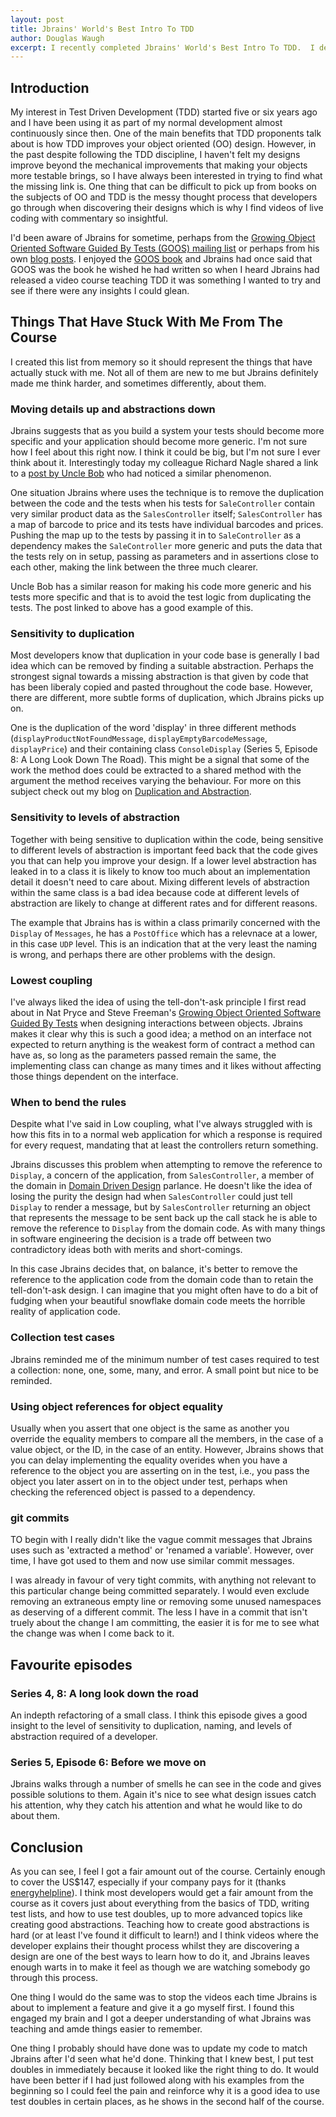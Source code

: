 ```yaml
---
layout: post
title: Jbrains' World's Best Intro To TDD
author: Douglas Waugh
excerpt: I recently completed Jbrains' World's Best Intro To TDD.  I decided to write this blog post to collect my thoughts.
---
```


Introduction
---

My interest in Test Driven Development (TDD) started five or six years ago and I have been using it as part of my normal development almost continuously since then.  One of the main benefits that TDD proponents talk about is how TDD improves your object oriented (OO) design.  However, in the past despite following the TDD discipline, I haven't felt my designs improve beyond the mechanical improvements that making your objects more testable brings, so I have always been interested in trying to find what the missing link is.  One thing that can be difficult to pick up from books on the subjects of OO and TDD is the messy thought process that developers go through when discovering their designs which is why I find videos of live coding with commentary so insightful.

I'd been aware of Jbrains for sometime, perhaps from the [Growing Object Oriented Software Guided By Tests (GOOS) mailing list](https://groups.google.com/forum/#!forum/growing-object-oriented-software) or perhaps from his own [blog posts](http://blog.thecodewhisperer.com/).  I enjoyed the [GOOS book](https://www.amazon.co.uk/Growing-Object-Oriented-Software-Guided-Signature/dp/0321503627) and Jbrains had once said that GOOS was the book he wished he had written so when I heard Jbrains had released a video course teaching TDD it was something I wanted to try and see if there were any insights I could glean.

Things That Have Stuck With Me From The Course
---

I created this list from memory so it should represent the things that have actually stuck with me.  Not all of them are new to me but Jbrains definitely made me think harder, and sometimes differently, about them.

### Moving details up and abstractions down

Jbrains suggests that as you build a system your tests should become more specific and your application should become more generic.  I'm not sure how I feel about this right now.  I think it could be big, but I'm not sure I ever think about it.  Interestingly today my colleague Richard Nagle shared a link to a [post by Uncle Bob](http://blog.cleancoder.com/uncle-bob/2017/03/03/TDD-Harms-Architecture.html) who had noticed a similar phenomenon.

One situation Jbrains where uses the technique is to remove the duplication between the code and the tests when his tests for `SaleController` contain very similar product data as the `SalesController` itself; `SalesController` has a map of barcode to price and its tests have individual barcodes and prices.  Pushing the map up to the tests by passing it in to `SaleController` as a dependency makes the `SaleController` more generic and puts the data that the tests rely on in setup, passing as parameters and in assertions close to each other, making the link between the three much clearer.

Uncle Bob has a similar reason for making his code more generic and his tests more specific and that is to avoid the test logic from duplicating the tests.  The post linked to above has a good example of this.

### Sensitivity to duplication

Most developers know that duplication in your code base is generally I bad idea which can be removed by finding a suitable abstraction.  Perhaps the strongest signal towards a missing abstraction is that given by code that has been liberaly copied and pasted throughout the code base.  However, there are different, more subtle forms of duplication, which Jbrains picks up on.

One is the duplication of the word 'display' in three different methods (`displayProductNotFoundMessage`, `displayEmptyBarcodeMessage`, `displayPrice`) and their containing class `ConsoleDisplay` (Series 5, Episode 8: A Long Look Down The Road).  This might be a signal that some of the work the method does could be extracted to a shared method with the argument the method receives varying the behaviour.  For more on this subject check out my blog on [Duplication and Abstraction](http://tech.energyhelpline.com/duplication-and-abstraction/).

### Sensitivity to levels of abstraction

Together with being sensitive to duplication within the code, being sensitive to different levels of abstraction is important feed back that the code gives you that can help you improve your design.  If a lower level abstraction has leaked in to a class it is likely to know too much about an implementation detail it doesn't need to care about.  Mixing different levels of abstraction within the same class is a bad idea because code at different levels of abstraction are likely to change at different rates and for different reasons.

The example that Jbrains has is within a class primarily concerned with the `Display` of `Messages`, he has a `PostOffice` which has a relevnace at a lower, in this case `UDP` level.  This is an indication that at the very least the naming is wrong, and perhaps there are other problems with the design.

### Lowest coupling

I've always liked the idea of using the tell-don't-ask principle I first read about in Nat Pryce and Steve Freeman's [Growing Object Oriented Software Guided By Tests](https://www.amazon.co.uk/Growing-Object-Oriented-Software-Guided-Signature/dp/0321503627) when designing interactions between objects.  Jbrains makes it clear why this is such a good idea; a method on an interface not expected to return anything is the weakest form of contract a method can have as, so long as the parameters passed remain the same, the implementing class can change as many times and it likes without affecting those things dependent on the interface.

### When to bend the rules

Despite what I've said in Low coupling, what I've always struggled with is how this fits in to a normal web application for which a response is required for every request, mandating that at least the controllers return something.  

Jbrains discusses this problem when attempting to remove the reference to `Display`, a concern of the application, from `SalesController`, a member of the domain in [Domain Driven Design](https://www.amazon.co.uk/Domain-driven-Design-Tackling-Complexity-Software/dp/0321125215) parlance.  He doesn't like the idea of losing the purity the design had when `SalesController` could just tell `Display` to render a message, but by `SalesController` returning an object that represents the message to be sent back up the call stack he is able to remove the reference to `Display` from the domain code.  As with many things in software engineering the decision is a trade off between two contradictory ideas both with merits and short-comings.

In this case Jbrains decides that, on balance, it's better to remove the reference to the application code from the domain code than to retain the tell-don't-ask design.  I can imagine that you might often have to do a bit of fudging when your beautiful snowflake domain code meets the horrible reality of application code.

### Collection test cases

Jbrains reminded me of the minimum number of test cases required to test a collection: none, one, some, many, and error.  A small point but nice to be reminded.

### Using object references for object equality

Usually when you assert that one object is the same as another you override the equality members to compare all the members, in the case of a value object, or the ID, in the case of an entity.  However, Jbrains shows that you can delay implementing the equality overides when you have a reference to the object you are asserting on in the test, i.e., you pass the object you later assert on in to the object under test, perhaps when checking the referenced object is passed to a dependency.

### git commits

TO begin with I really didn't like the vague commit messages that Jbrains uses such as 'extracted a method' or 'renamed a variable'.  However, over time, I have got used to them and now use similar commit messages.

I was already in favour of very tight commits, with anything not relevant to this particular change being committed separately.  I would even exclude removing an extraneous empty line or removing some unused namespaces as deserving of a different commit.  The less I have in a commit that isn't truely about the change I am committing, the easier it is for me to see what the change was when I come back to it.

Favourite episodes
---

### Series 4, 8: A long look down the road

An indepth refactoring of a small class.  I think this episode gives a good insight to the level of sensitivity to duplication, naming, and levels of abstraction required of a developer.

### Series 5, Episode 6: Before we move on

Jbrains walks through a number of smells he can see in the code and gives possible solutions to them.  Again it's nice to see what design issues catch his attention, why they catch his attention and what he would like to do about them.

Conclusion
---

As you can see, I feel I got a fair amount out of the course.  Certainly enough to cover the US$147, especially if your company pays for it (thanks [energyhelpline](https://www.energyhelpline.com/fri/)).  I think most developers would get a fair amount from the course as it covers just about everything from the basics of TDD, writing test lists, and how to use test doubles, up to more advanced topics like creating good abstractions.  Teaching how to create good abstractions is hard (or at least I've found it difficult to learn!) and I think videos where the developer explains their thought process whilst they are discovering a design are one of the best ways to learn how to do it, and Jbrains leaves enough warts in to make it feel as though we are watching somebody go through this process.

One thing I would do the same was to stop the videos each time Jbrains is about to implement a feature and give it a go myself first.  I found this engaged my brain and I got a deeper understanding of what Jbrains was teaching and amde things easier to remember.

One thing I probably should have done was to update my code to match Jbrains after I'd seen what he'd done.  Thinking that I knew best, I put test doubles in immediately because it looked like the right thing to do.  It would have been better if I had just followed along with his examples from the beginning so I could feel the pain and reinforce why it is a good idea to use test doubles in certain places, as he shows in the second half of the course.